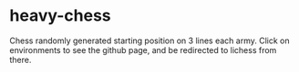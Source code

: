 # heavy-chess
Chess randomly generated starting position on 3 lines each army.
Click on environments to see the github page, and be redirected to lichess from there.

